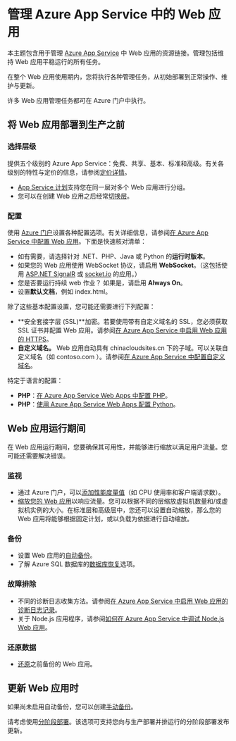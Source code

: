 <properties 
	pageTitle="管理 Azure App Service 中的 Web 应用" 
	description="用于管理 Azure App Service 中 Web 应用的资源链接。" 
	services="app-service\web" 
	documentationCenter="" 
	authors="erikre" 
	manager="wpickett" 
	editor=""/>

<tags
	ms.service="app-service-web"
	ms.date="04/27/2016"
	wacn.date="09/26/2016"/>

# 管理 Azure App Service 中的 Web 应用

本主题包含用于管理 [Azure App Service](/documentation/articles/app-service-changes-existing-services/) 中 Web 应用的资源链接。管理包括维持 Web 应用平稳运行的所有任务。

在整个 Web 应用使用期内，您将执行各种管理任务，从初始部署到正常操作、维护与更新。

许多 Web 应用管理任务都可在 Azure 门户中执行。

## 将 Web 应用部署到生产之前

### 选择层级

提供五个级别的 Azure App Service：免费、共享、基本、标准和高级。有关各级别的特性与定价的信息，请参阅[定价详情](/pricing/details/app-service/)。

- [App Service 计划](/documentation/articles/azure-web-sites-web-hosting-plans-in-depth-overview/)支持您在同一层对多个 Web 应用进行分组。
- 您可以在创建 Web 应用之后经常[切换层](/documentation/articles/web-sites-scale/)。

### 配置

使用 [Azure 门户](https://portal.azure.cn/)设置各种配置选项。有关详细信息，请参阅[在 Azure App Service 中配置 Web 应用](/documentation/articles/web-sites-configure/)。下面是快速核对清单：

- 如有需要，请选择针对 .NET、PHP、Java 或 Python 的**运行时版本**。
- 如果您的 Web 应用使用 WebSocket 协议，请启用 **WebSocket**。（这包括使用 [ASP.NET SignalR](http://www.asp.net/signalr) 或 [socket.io](/documentation/articles/web-sites-nodejs-chat-app-socketio/) 的应用。）
- 您是否要运行持续 web 作业？ 如果是，请启用 **Always On**。
- 设置**默认文档**，例如 index.html。

除了这些基本配置设置，您可能还需要进行下列配置：

- **安全套接字层 (SSL)**加密。若要使用带有自定义域名的 SSL，您必须获取 SSL 证书并配置 Web 应用。请参阅[在 Azure App Service 中启用 Web 应用的 HTTPS](/documentation/articles/web-sites-configure-ssl-certificate/)。
- **自定义域名。** Web 应用自动具有 chinacloudsites.cn 下的子域。可以关联自定义域名（如 contoso.com ）。请参阅[在 Azure App Service 中配置自定义域名](/documentation/articles/web-sites-custom-domain-name/)。

特定于语言的配置：

- **PHP**：[在 Azure App Service Web Apps 中配置 PHP](/documentation/articles/web-sites-php-configure/)。
- **PHP**：[使用 Azure App Service Web Apps 配置 Python](/documentation/articles/web-sites-python-configure/)。


## Web 应用运行期间

在 Web 应用运行期间，您要确保其可用性，并能够进行缩放以满足用户流量。您可能还需要解决错误。

### 监视

- 通过 Azure 门户，可以[添加性能度量值](/documentation/articles/web-sites-monitor/)（如 CPU 使用率和客户端请求数）。
- [缩放您的 Web 应用](/documentation/articles/web-sites-scale/)以响应流量。您可以根据不同的层缩放虚拟机数量和/或虚拟机实例的大小。在标准层和高级层中，您还可以设置自动缩放，那么您的 Web 应用将能够根据固定计划，或以负载为依据进行自动缩放。
 
### 备份

- 设置 Web 应用的[自动备份](/documentation/articles/web-sites-backup/)。
- 了解 Azure SQL 数据库的[数据库恢复](/documentation/articles/sql-database-business-continuity/)选项。

### 故障排除

- 不同的诊断日志收集方法。请参阅[在 Azure App Service 中启用 Web 应用的诊断日志记录](/documentation/articles/web-sites-enable-diagnostic-log/)。
- 关于 Node.js 应用程序，请参阅[如何在 Azure App Service 中调试 Node.js Web 应用](/documentation/articles/web-sites-nodejs-debug/)。

### 还原数据

- [还原](/documentation/articles/web-sites-restore/)之前备份的 Web 应用。


## 更新 Web 应用时

如果尚未启用自动备份，您可以创建[手动备份](/documentation/articles/web-sites-backup/)。

请考虑使用[分阶段部署](/documentation/articles/web-sites-staged-publishing/)。该选项可支持您向与生产部署并排运行的分阶段部署发布更新。

<!-- Anchors. -->

[Before you deploy your site to production]: #before-you-deploy-your-site-to-production
[While your website is running]: #while-your-website-is-running
[When you update your website]: #when-you-update-your-website

  

<!---HONumber=Mooncake_0919_2016-->
